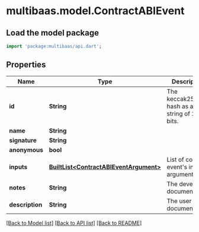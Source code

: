 # multibaas.model.ContractABIEvent

## Load the model package
```dart
import 'package:multibaas/api.dart';
```

## Properties
Name | Type | Description | Notes
------------ | ------------- | ------------- | -------------
**id** | **String** | The keccak256 hash as a hex string of 256 bits. | 
**name** | **String** |  | 
**signature** | **String** |  | 
**anonymous** | **bool** |  | 
**inputs** | [**BuiltList&lt;ContractABIEventArgument&gt;**](ContractABIEventArgument.md) | List of contract event's input arguments. | 
**notes** | **String** | The developer documentation. | 
**description** | **String** | The user documentation. | 

[[Back to Model list]](../README.md#documentation-for-models) [[Back to API list]](../README.md#documentation-for-api-endpoints) [[Back to README]](../README.md)


